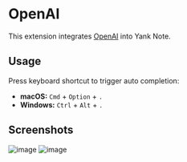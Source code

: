 # OpenAI

This extension integrates [OpenAI](https://openai.com/) into Yank Note.

## Usage

Press keyboard shortcut to trigger auto completion:
- **macOS:** `Cmd` + `Option` + `.`
- **Windows:** `Ctrl` + `Alt` + `.`

## Screenshots

![image](https://registry.yank-note.com/cdn/@yank-note/extension-openai/1.7.2/206188528-5758678b-7958-42e5-9f2a-9a2ce3274659.png)
![image](https://registry.yank-note.com/cdn/@yank-note/extension-openai/1.7.2/168034966-12fd1419-7fac-4dfa-82c4-f9b4ce4f74a8.png)
